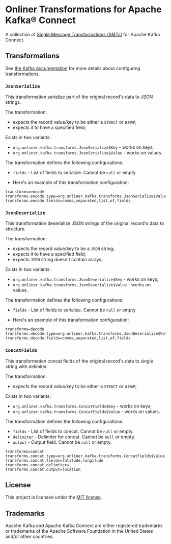 # Onliner Transformations for Apache Kafka® Connect

A collection of [Single Message Transformations (SMTs)](https://kafka.apache.org/documentation/#connect_transforms) for Apache Kafka Connect.

## Transformations

See [the Kafka documentation](https://kafka.apache.org/documentation/#connect_transforms) for more details about configuring transformations.

### `JsonSerialize`

This transformation serialize part of the original record's data to JSON strings.

The transformation:
- expects the record value/key to be either a `STRUCT` or a `MAP`;
- expects it to have a specified field;

Exists in two variants:
- `org.onliner.kafka.transforms.JsonSerialize$Key` - works on keys;
- `org.onliner.kafka.transforms.JsonSerialize$Value` - works on values.

The transformation defines the following configurations:
- `fields` - List of fields to serialize. Cannot be `null` or empty.

- Here's an example of this transformation configuration:

```properties
transforms=encode
transforms.encode.type=org.onliner.kafka.transforms.JsonSerialize$Value
transforms.encode.fields=comma,separated,list,of,fields
```

### `JsonDeserialize`

This transformation deserialize JSON strings of the original record's data to structure.

The transformation:
- expects the record value/key to be a `JSON` string;
- expects it to have a specified field;
- expects `JSON` string doesn't contain arrays;

Exists in two variants:
- `org.onliner.kafka.transforms.JsonDeserialize$Key` - works on keys;
- `org.onliner.kafka.transforms.JsonDeserialize$Value` - works on values.

The transformation defines the following configurations:
- `fields` - List of fields to serialize. Cannot be `null` or empty.

- Here's an example of this transformation configuration:

```properties
transforms=decode
transforms.decode.type=org.onliner.kafka.transforms.JsonDeserialize$Value
transforms.decode.fields=comma,separated,list,of,fields
```

### `ConcatFields`

This transformation concat fields of the original record's data to single string with delimiter.

The transformation:
- expects the record value/key to be either a `STRUCT` or a `MAP`;

Exists in two variants:
- `org.onliner.kafka.transforms.ConcatFields$Key` - works on keys;
- `org.onliner.kafka.transforms.ConcatFields$Value` - works on values.

The transformation defines the following configurations:
- `fields` - List of fields to concat. Cannot be `null` or empty.
- `delimiter` - Delimiter for concat. Cannot be `null` or empty.
- `output` - Output field. Cannot be `null` or empty.

```properties
transforms=concat
transforms.concat.type=org.onliner.kafka.transforms.ConcatFields$Value
transforms.concat.fields=latitude,longitude
transforms.concat.delimiter=,
transforms.concat.output=location
```

## License

This project is licensed under the [MIT license](LICENSE).

## Trademarks

Apache Kafka and Apache Kafka Connect are either registered trademarks or trademarks of the Apache Software Foundation in the United States and/or other countries.
